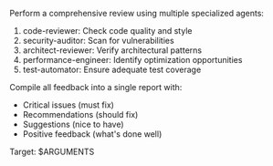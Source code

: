 Perform a comprehensive review using multiple specialized agents:

1. code-reviewer: Check code quality and style
2. security-auditor: Scan for vulnerabilities  
3. architect-reviewer: Verify architectural patterns
4. performance-engineer: Identify optimization opportunities
5. test-automator: Ensure adequate test coverage

Compile all feedback into a single report with:
- Critical issues (must fix)
- Recommendations (should fix)
- Suggestions (nice to have)
- Positive feedback (what's done well)

Target: $ARGUMENTS
